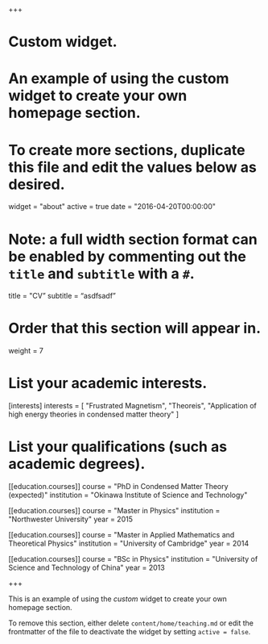 +++
# Custom widget.
# An example of using the custom widget to create your own homepage section.
# To create more sections, duplicate this file and edit the values below as desired.
widget = "about"
active = true
date = "2016-04-20T00:00:00"

# Note: a full width section format can be enabled by commenting out the `title` and `subtitle` with a `#`.
title = "CV”
subtitle = “asdfsadf”

# Order that this section will appear in.
weight = 7

# List your academic interests.
[interests]
  interests = [
	"Frustrated Magnetism",
	"Theoreis",
	"Application of high energy theories in condensed matter theory"
  ]

# List your qualifications (such as academic degrees).
[[education.courses]]
  course = "PhD in Condensed Matter Theory (expected)"
  institution = "Okinawa Institute of Science and Technology"

[[education.courses]]
  course = "Master in Physics"
  institution = "Northwester University"
  year = 2015

[[education.courses]]
  course = "Master in Applied Mathematics and Theoretical Physics"
  institution = "University of Cambridge"
  year = 2014
  
[[education.courses]]
  course = "BSc in Physics"
  institution = "University of Science and Technology of China"
  year = 2013
 
+++

This is an example of using the *custom* widget to create your own homepage section.

To remove this section, either delete `content/home/teaching.md` or edit the frontmatter of the file to deactivate the widget by setting `active = false`.